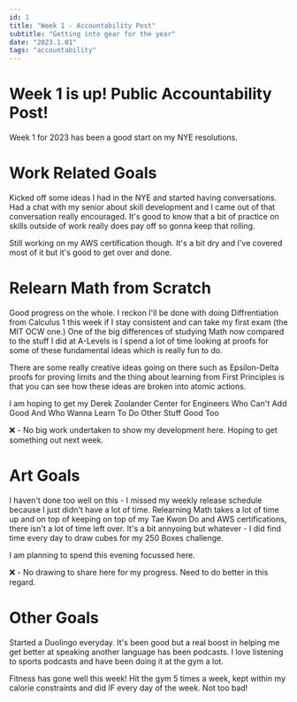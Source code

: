 ```yaml
---
id: 1
title: "Week 1 - Accountability Post"
subtitle: "Getting into gear for the year"
date: "2023.1.01"
tags: "accountability"
---
```


# Week 1 is up! Public Accountability Post! 

Week 1 for 2023 has been a good start on my NYE resolutions. 

# Work Related Goals 

Kicked off some ideas I had in the NYE and started having conversations. Had a chat with my senior about skill development and I came out of that conversation really encouraged. It's good to know that a bit of practice on skills outside of work really does pay off so gonna keep that rolling.

Still working on my AWS certification though. It's a bit dry and I've covered most of it but it's good to get over and done. 

# Relearn Math from Scratch 

Good progress on the whole. I reckon I'll be done with doing Diffrentiation from Calculus 1 this week if I stay consistent and can take my first exam (the MIT OCW one.)
One of the big differences of studying Math now compared to the stuff I did at A-Levels is I spend a lot of time looking at proofs for some of these fundamental ideas which is really fun to do. 

There are some really creative ideas going on there such as Epsilon-Delta proofs for proving limits and the thing about learning from First Principles is that you can see how these ideas are broken into atomic actions.

I am hoping to get my Derek Zoolander Center for Engineers Who Can't Add Good And Who Wanna Learn To Do Other Stuff Good Too

❌ - No big work undertaken to show my development here. Hoping to get something out next week.

# Art Goals 

I haven't done too well on this - I missed my weekly release schedule because I just didn't have a lot of time. Relearning Math takes a lot of time up and on top of keeping on top of my Tae Kwon Do and AWS certifications, there isn't a lot of time left over. It's a bit annyoing but whatever - I did find time every day to draw cubes for my 250 Boxes challenge. 

I am planning to spend this evening focussed here.

❌ - No drawing to share here for my progress. Need to do better in this regard.

# Other Goals 

Started a Duolingo everyday. It's been good but a real boost in helping me get better at speaking another language has been podcasts. I love listening to sports podcasts and have been doing it at the gym a lot. 

Fitness has gone well this week! Hit the gym 5 times a week, kept within my calorie constraints and did IF every day of the week. Not too bad! 
